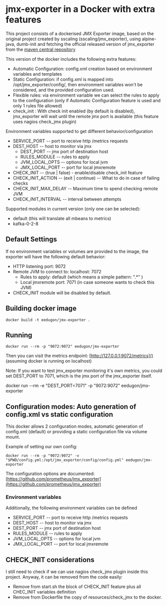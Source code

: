 # jmx-exporter in a Docker with extra features

This project consists of a dockerised JMX Exporter image, based on the original project created by sscaling (sscaling/jmx_exporter), using alpine-java, dumb-init and fetching the official released version of jmx_exporter from the [maven central repository](https://repo1.maven.org/maven2/io/prometheus/jmx/jmx_prometheus_httpserver/)

This version of the docker includes the following extra features:

  * Automatic Configuration: config.xml creation based on environment variables and templates
  * Static Configuration: if config.xml is mapped into /opt/jmx_exporter/config/, then environment variables won't be considered, and the provided configuration used.
  * Flexible rules: via environment variable we can select the rules to apply to the configuration (only if Automatic Configuration feature is used and only 1 rules file allowed)
  * check_init : With check init enabled (by default is disabled), jmx_exporter will wait until the remote jmx port is available (this feature uses nagios check_jmx plugin)

Environment variables supported to get different behavior/configuration

  * SERVICE_PORT -- port to receive http /metrics requests
  * DEST_HOST -- host to monitor via jmx
	* DEST_PORT -- jmx port of destination host
	* RULES_MODULE -- rules to apply
	* JVM_LOCAL_OPTS -- options for local jvm
	* JMX_LOCAL_PORT -- port for local jmxremote
  * CHECK_INIT -- (true | false) - enable/disable check_init feature
  * CHECK_INIT_ACTION -- (exit | continue) -- What to do in case of failing checks
  * CHECK_INIT_MAX_DELAY --  Maximum time to spend checking remote JVM
  * CHECK_INIT_INTERVAL -- interval between attempts

Supported modules in current version (only one can be selected):
  * default (this will translate all mbeans to metrics)
  * kafka-0-2-8

## Default Settings

If no environment variables or volumes are provided to the image, the exporter will have the following default behavior:

  * HTTP listening port: 9072
  * Remote JVM to connect to: localhost: 7072
	* Rules to apply: default (which means a simple pattern: ".\*" )
	* Local jmxremote port: 7071 (in case someone wants to check this JVM)
  * CHECK_INIT module will be disabled by default.

## Building docker image

	docker build -t eedugon/jmx-exporter .

## Running

	docker run --rm -p "9072:9072" eedugon/jmx-exporter

Then you can visit the metrics endpoint: [http://127.0.0.1:9072/metrics]() (assuming docker is running on localhost)

Note: If you want to test jmx_exporter monitoring it's own metrics, you could set DEST_PORT to 7071, which is the jmx port of the jmx_exporter itself.

  docker run --rm -e "DEST_PORT=7071" -p "9072:9072" eedugon/jmx-exporter


## Configuration modes: Auto generation of config.xml vs static configuration

This docker allows 2 configuration modes, automatic generation of config.xml (default) or providing a static configuration file via volume mount.

Example of setting our own config:

	docker run --rm -p "9072:9072" -v "$PWD/config.yml:/opt/jmx_exporter/config/config.yml" eedugon/jmx-exporter

The configuration options are documented: [https://github.com/prometheus/jmx_exporter](https://github.com/prometheus/jmx_exporter)

### Environment variables

Additionally, the following environment variables can be defined

* SERVICE_PORT -- port to receive http /metrics requests
* DEST_HOST -- host to monitor via jmx
* DEST_PORT -- jmx port of destination host
* RULES_MODULE -- rules to apply
* JVM_LOCAL_OPTS -- options for local jvm
* JMX_LOCAL_PORT -- port for local jmxremote

## CHECK_INIT considerations

I still need to check if we can use nagios check_jmx plugin inside this project. Anyway, it can be removed from the code easily:
  * Remove from start.sh the block of CHECK_INIT feature plus all CHEC_INIT variables definition
  * Remove from Dockerfile the copy of resources/check_jmx to the docker.
